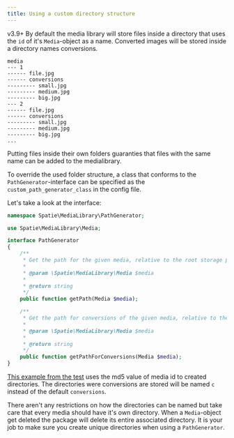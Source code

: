 ```yaml
---
title: Using a custom directory structure
---
```


<span class="version">v3.9+</span> By default the media library will store files inside a directory that uses
the `id` of it's `Media`-object as a name. Converted images will be stored inside a directory
names conversions.

```
media
--- 1
------ file.jpg
------ conversions
--------- small.jpg
--------- medium.jpg
--------- big.jpg
--- 2
------ file.jpg
------ conversions
--------- small.jpg
--------- medium.jpg
--------- big.jpg
...
```

Putting files inside their own folders guaranties that files with the same name can be added to the medialibrary.

To override the used folder structure, a class that conforms to the `PathGenerator`-interface can be specified as the `custom_path_generator_class` in the config file.

Let's take a look at the interface:

```php
namespace Spatie\MediaLibrary\PathGenerator;

use Spatie\MediaLibrary\Media;

interface PathGenerator
{
    /**
     * Get the path for the given media, relative to the root storage path.
     *
     * @param \Spatie\MediaLibrary\Media $media
     *
     * @return string
     */
    public function getPath(Media $media);

    /**
     * Get the path for conversions of the given media, relative to the root storage path.
     *
     * @param \Spatie\MediaLibrary\Media $media
     *
     * @return string
     */
    public function getPathForConversions(Media $media);
}
```

[This example from the test](https://github.com/spatie/laravel-medialibrary/blob/3.9.0/tests/PathGenerator/CustomPathGenerator.php) uses
the md5 value of media id to created directories. The directories were conversions are stored will be named `c` instead of the default `conversions`.

There aren't any restrictions on how the directories can be named but take care that every media should have it's own directory.
When a `Media`-object get deleted the package will delete its entire associated directory.
It is your job to make sure you create unique directories when using a `PathGenerator`.
